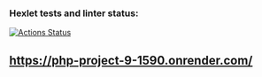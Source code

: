 ### Hexlet tests and linter status:
[![Actions Status](https://github.com/J-u-i-c-y/php-project-9/actions/workflows/hexlet-check.yml/badge.svg)](https://github.com/J-u-i-c-y/php-project-9/actions)

## https://php-project-9-1590.onrender.com/